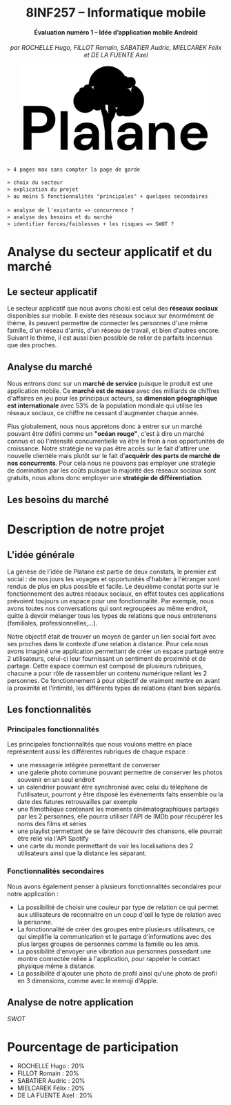 <div align="center">

# 8INF257 – Informatique mobile

#### Évaluation numéro 1 – Idée d’application mobile Android

_par ROCHELLE Hugo, FILLOT Romain, SABATIER Audric, MIELCAREK Félix et DE LA FUENTE Axel_

<img src="../images/logo-title-black.png" alt="Logo" height="200">
</div>

<br>

```
> 4 pages max sans compter la page de garde
```

```
> choix du secteur
> explication du projet
> au moins 5 fonctionnalités "principales" + quelques secondaires

> analyse de l'existante => concurrence ?
> analyse des besoins et du marché
> identifier forces/faiblesses + les risques => SWOT ?
```

# Analyse du secteur applicatif et du marché

## Le secteur applicatif

Le secteur applicatif que nous avons choisi est celui des **réseaux sociaux** disponibles sur mobile. Il existe des réseaux sociaux sur énormément de thème, ils peuvent permettre de connecter les personnes d'une même famille, d'un réseau d'amis, d'un réseau de travail, et bien d'autres encore. Suivant le thème, il est aussi bien possible de relier de parfaits inconnus que des proches.

## Analyse du marché

Nous entrons donc sur un **marché de service** puisque le produit est une application mobile. Ce **marché est de masse** avec des milliards de chiffres d'affaires en jeu pour les principaux acteurs, sa **dimension géographique est internationale** avec 53% de la population mondiale qui utilise les réseaux sociaux, ce chiffre ne cessant d'augmenter chaque année.

Plus globalement, nous nous apprétons donc à entrer sur un marché pouvant être défini comme un **"océan rouge"**, c'est à dire un marché connus et où l'intensité concurrentielle va être le frein à nos opportunités de croissance. 
Notre stratégie ne va pas être accès sur le fait d'attirer une nouvelle clientèle mais plutôt sur le fait d'**acquérir des parts de marché de nos concurrents**. 
Pour cela nous ne pouvons pas employer une stratégie de domination par les coûts puisque la majorité des réseaux sociaux sont gratuits, nous allons donc employer une **stratégie de différentiation**.

## Les besoins du marché


# Description de notre projet

## L'idée générale

La génèse de l'idée de Platane est partie de deux constats, le premier est social : de nos jours les voyages et opportunités d'habiter à l'étranger sont rendus de plus en plus possible et facile.
Le deuxième constat porte sur le fonctionnement des autres réseaux sociaux, en effet toutes ces applications prévoient toujours un espace pour une fonctionnalité. Par exemple, nous avons toutes nos conversations qui sont regroupées au même endroit, quitte à devoir mélanger tous les types de relations que nous entretenons (familiales, professionnelles,...).

Notre objectif était de trouver un moyen de garder un lien social fort avec ses proches dans le contexte d'une relation à distance. Pour cela nous avons imaginé une application permettant de créer un espace partagé entre 2 utilisateurs, celui-ci leur fournissant un sentiment de proximité et de partage.
Cette espace commun est composé de plusieurs rubriques, chacune a pour rôle de rassembler un contenu numérique reliant les 2 personnes. Ce fonctionnement à pour objectif de vraiment mettre en avant la proximité et l'intimité, les différents types de relations étant bien séparés.

## Les fonctionnalités

### Principales fonctionnalités

Les principales fonctionnalités que nous voulons mettre en place représentent aussi les différentes rubriques de chaque espace :
* une messagerie intégrée permettant de converser
* une galerie photo commune pouvant permettre de conserver les photos souvenir en un seul endroit
* un calendrier pouvant être synchronisé avec celui du téléphone de l'utilisateur, pourront y être disposé les évènements faits ensemble ou la date des futures retrouvailles par exemple
* une filmothèque contenant les moments cinématographiques partagés par les 2 personnes, elle pourra utiliser l'API de IMDb pour récupérer les noms des films et séries
* une playlist permettant de se faire découvrir des chansons, elle pourrait être relié via l'API Spotify
* une carte du monde permettant de voir les localisations des 2 utilisateurs ainsi que la distance les séparant.

### Fonctionnalités secondaires

Nous avons également penser à plusieurs fonctionnalités secondaires pour notre application :
* La possibilité de choisir une couleur par type de relation ce qui permet aux utilisateurs de reconnaitre en un coup d'œil le type de relation avec la personne.
* La fonctionnalité de créer des groupes entre plusieurs utilisateurs, ce qui simplifie la communication et le partage d'informations avec des plus larges groupes de personnes comme la famille ou les amis.
* La possibilité d'envoyer une vibration aux personnes possedant une montre connectée reliée à l'application, pour rappeler le contact physique même à distance.
* La possibilité d'ajouter une photo de profil ainsi qu'une photo de profil en 3 dimensions, comme avec le memoji d'Apple. 


## Analyse de notre application

*SWOT*

# Pourcentage de participation

- ROCHELLE Hugo : 20%
- FILLOT Romain : 20%
- SABATIER Audric : 20%
- MIELCAREK Félix : 20%
- DE LA FUENTE Axel : 20%
